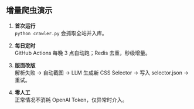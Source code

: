 ## 增量爬虫演示

1. **首次运行**  
   `python crawler.py` 会抓取全站并入库。

2. **每日定时**  
   GitHub Actions 每晚 3 点自动跑；Redis 去重，秒级增量。

3. **版面改版**  
   解析失败 → 自动截图 → LLM 生成新 CSS Selector → 写入 selector.json → 重试。

4. **零人工**  
   正常情况不消耗 OpenAI Token，仅异常时介入。